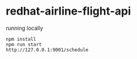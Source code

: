 # redhat-airline-flight-api
running locally
```
npm install
npm run start
http://127.0.0.1:9001/schedule
```
